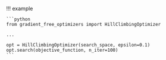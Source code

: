 !!! example 

    ```python
    from gradient_free_optimizers import HillClimbingOptimizer

    ...

    opt = HillClimbingOptimizer(search_space, epsilon=0.1)
    opt.search(objective_function, n_iter=100)
    ```
